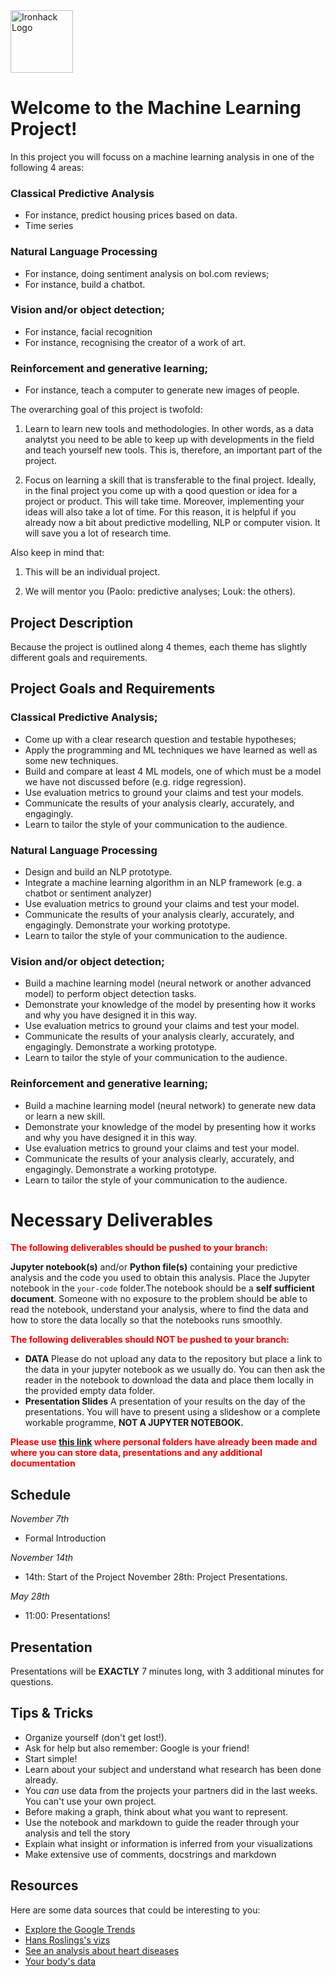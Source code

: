 <img src="https://bit.ly/2VnXWr2" alt="Ironhack Logo" width="100"/>



# Welcome to the Machine Learning Project!

In this project you will focuss on a machine learning analysis in one of the following 4 areas:

### Classical Predictive Analysis
* For instance, predict housing prices based on data.
* Time series 
### Natural Language Processing
* For instance, doing sentiment analysis on bol.com reviews;
* For instance, build a chatbot. 
### Vision and/or object detection;
* For instance, facial recognition 
* For instance, recognising the creator of a work of art.
### Reinforcement and generative learning;
* For instance, teach a computer to generate new images of people.  

The overarching goal of this project is twofold:

1. Learn to learn new tools and methodologies. In other words, as a data analytst you need to be able to keep up with developments in the field and teach yourself new tools. This is, therefore, an important part of the project. 

2. Focus on learning a skill that is transferable to the final project. Ideally, in the final project you come up with a qood question or idea for a project or product. This will take time. Moreover, implementing your ideas will also take a lot of time. For this reason, it is helpful if you already now a bit about predictive modelling, NLP or computer vision. It will save you a lot of research time. 


Also keep in mind that:

1. This will be an individual project.

2. We will mentor you (Paolo: predictive analyses; Louk: the others). 


## Project Description

Because the project is outlined along 4 themes, each theme has slightly different goals and requirements.  

## Project Goals and Requirements 

### Classical Predictive Analysis;
* Come up with a clear research question and testable hypotheses;
* Apply the programming and ML techniques we have learned as well as some new techniques. 
* Build and compare at least 4 ML models, one of which must be a model we have not discussed before (e.g. ridge regression).
* Use evaluation metrics to ground your claims and test your models. 
* Communicate the results of your analysis clearly, accurately, and engagingly. 
* Learn to tailor the style of your communication to the audience.

### Natural Language Processing
* Design and build an NLP prototype. 
* Integrate a machine learning algorithm in an NLP framework (e.g. a chatbot or sentiment analyzer)  
* Use evaluation metrics to ground your claims and test your model. 
* Communicate the results of your analysis clearly, accurately, and engagingly. Demonstrate your working prototype. 
* Learn to tailor the style of your communication to the audience.

### Vision and/or object detection;
* Build a machine learning model (neural network or another advanced model) to perform object detection tasks. 
* Demonstrate your knowledge of the model by presenting how it works and why you have designed it in this way. 
* Use evaluation metrics to ground your claims and test your model. 
* Communicate the results of your analysis clearly, accurately, and engagingly. Demonstrate a working prototype. 
* Learn to tailor the style of your communication to the audience.

### Reinforcement and generative learning;
* Build a machine learning model (neural network) to generate new data or learn a new skill.  
* Demonstrate your knowledge of the model by presenting how it works and why you have designed it in this way. 
* Use evaluation metrics to ground your claims and test your model. 
* Communicate the results of your analysis clearly, accurately, and engagingly. Demonstrate a working prototype. 
* Learn to tailor the style of your communication to the audience.





# Necessary Deliverables

**<span style="color:red">The following deliverables should be pushed to your branch:</span>**

**Jupyter notebook(s)** and/or **Python file(s)** containing your predictive analysis and the code you used to obtain this analysis. Place the Jupyter notebook in the `your-code` folder.The notebook should be a **self sufficient document**. Someone with no exposure to the problem should be able to read the notebook, understand your analysis, where to find the data and how to store the data locally so that the notebooks runs smoothly.<br>

**<span style="color:red">The following deliverables should NOT be pushed to your branch:</span>** <br>
- **DATA** Please do not upload any data to the repository but place a link to the data in your jupyter notebook as we usually do. You can then ask the reader in the notebook to download the data and place them locally in the provided empty data folder. 
- **Presentation Slides** A presentation of your results on the day of the presentations. You will have to present using a slideshow or a complete workable programme, **NOT A JUPYTER NOTEBOOK.** <br>

**<span style="color:red">
Please use [this link](https://drive.google.com/drive/folders/1Ypxj9A3VvTXHLMbKCIOLES25ohLhlGpF?usp=sharing) where  personal folders have already been made and where you can store data, presentations and any additional documentation </span>** 
  
<a name="schedule"></a>

## Schedule 


*November 7th*
* Formal Introduction

*November 14th*
* 14th: Start of the Project
November 28th: Project Presentations. 

*May 28th*
* 11:00: Presentations! 

<a name="presentation"></a>

## Presentation  
Presentations will be **EXACTLY** 7 minutes long, with 3 additional minutes for questions. 

<a name="tips-&-tricks"></a>

## Tips & Tricks
* Organize yourself (don't get lost!).
* Ask for help but also remember: Google is your friend!
* Start simple! 
* Learn about your subject and understand what research has been done already.
* You *can* use data from the projects your partners did in the last weeks. You can't use your own project.
* Before making a graph, think about what you want to represent.
* Use the notebook and markdown to guide the reader through your analysis and tell the story
* Explain what insight or information is inferred from your visualizations
* Make extensive use of comments, docstrings and markdown

<a name="resources"></a>

## Resources
Here are some data sources that could be interesting to you:  
* [Explore the Google Trends](http://pages.today/trends4)  
* [Hans Roslings's vizs](http://b.link/ted52)  
* [See an analysis about heart diseases](http://b.link/kaggle10)  
* [Your body's data](http://body.media/ted6)



